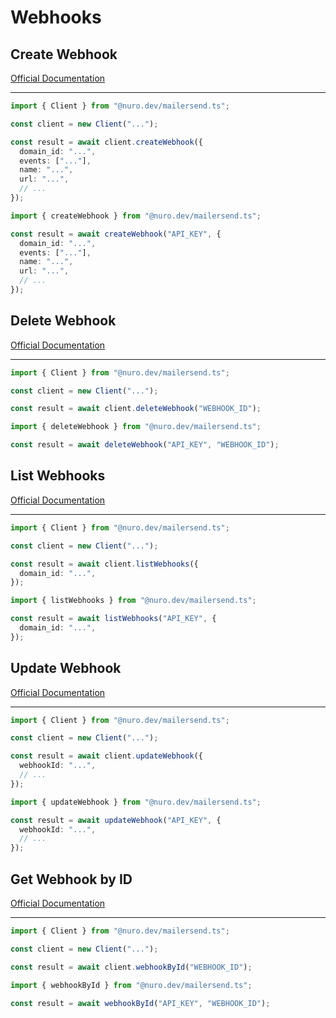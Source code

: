 # Webhooks

## Create Webhook

[Official Documentation](https://developers.mailersend.com/api/v1/webhooks.html#create-a-webhook)

---

```typescript
import { Client } from "@nuro.dev/mailersend.ts";

const client = new Client("...");

const result = await client.createWebhook({
  domain_id: "...",
  events: ["..."],
  name: "...",
  url: "...",
  // ...
});
```

```typescript
import { createWebhook } from "@nuro.dev/mailersend.ts";

const result = await createWebhook("API_KEY", {
  domain_id: "...",
  events: ["..."],
  name: "...",
  url: "...",
  // ...
});
```

## Delete Webhook

[Official Documentation](https://developers.mailersend.com/api/v1/webhooks.html#delete-a-webhook)

---

```typescript
import { Client } from "@nuro.dev/mailersend.ts";

const client = new Client("...");

const result = await client.deleteWebhook("WEBHOOK_ID");
```

```typescript
import { deleteWebhook } from "@nuro.dev/mailersend.ts";

const result = await deleteWebhook("API_KEY", "WEBHOOK_ID");
```

## List Webhooks

[Official Documentation](https://developers.mailersend.com/api/v1/webhooks.html#list-webhooks)

---

```typescript
import { Client } from "@nuro.dev/mailersend.ts";

const client = new Client("...");

const result = await client.listWebhooks({
  domain_id: "...",
});
```

```typescript
import { listWebhooks } from "@nuro.dev/mailersend.ts";

const result = await listWebhooks("API_KEY", {
  domain_id: "...",
});
```

## Update Webhook

[Official Documentation](https://developers.mailersend.com/api/v1/webhooks.html#update-a-webhook)

---

```typescript
import { Client } from "@nuro.dev/mailersend.ts";

const client = new Client("...");

const result = await client.updateWebhook({
  webhookId: "...",
  // ...
});
```

```typescript
import { updateWebhook } from "@nuro.dev/mailersend.ts";

const result = await updateWebhook("API_KEY", {
  webhookId: "...",
  // ...
});
```

## Get Webhook by ID

[Official Documentation](https://developers.mailersend.com/api/v1/webhooks.html#get-a-webhook)

---

```typescript
import { Client } from "@nuro.dev/mailersend.ts";

const client = new Client("...");

const result = await client.webhookById("WEBHOOK_ID");
```

```typescript
import { webhookById } from "@nuro.dev/mailersend.ts";

const result = await webhookById("API_KEY", "WEBHOOK_ID");
```
